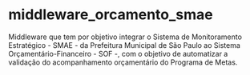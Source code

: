 # middleware_orcamento_smae
Middleware que tem por objetivo integrar o Sistema de Monitoramento Estratégico - SMAE - da Prefeitura Municipal de São Paulo ao Sistema Orçamentário-Financeiro - SOF -, com o objetivo de automatizar a validação do acompanhamento orçamentário do Programa de Metas.

